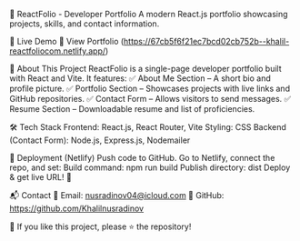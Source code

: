 📌 ReactFolio - Developer Portfolio
A modern React.js portfolio showcasing projects, skills, and contact information.

🚀 Live Demo
🔗 View Portfolio
(https://67cb5f6f21ec7bcd02cb752b--khalil-reactfoliocom.netlify.app/)

📖 About This Project
ReactFolio is a single-page developer portfolio built with React and Vite. It features:
✅ About Me Section – A short bio and profile picture.
✅ Portfolio Section – Showcases projects with live links and GitHub repositories.
✅ Contact Form – Allows visitors to send messages.
✅ Resume Section – Downloadable resume and list of proficiencies.

🛠 Tech Stack
Frontend: React.js, React Router, Vite
Styling: CSS
Backend (Contact Form): Node.js, Express.js, Nodemailer

🚀 Deployment
 (Netlify)
Push code to GitHub.
Go to Netlify, connect the repo, and set:
Build command: npm run build
Publish directory: dist
Deploy & get live URL! 🎉

📬 Contact
📧 Email: nusradinov04@icloud.com
🐙 GitHub: https://github.com/Khalilnusradinov

🌟 If you like this project, please ⭐ the repository!
